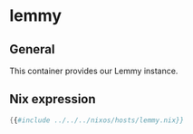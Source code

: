 # lemmy

## General

This container provides our Lemmy instance.

## Nix expression

```nix
{{#include ../../../nixos/hosts/lemmy.nix}}
```
